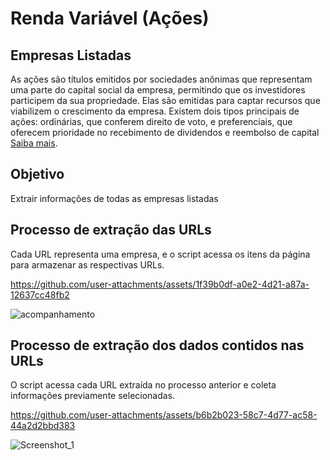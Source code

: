 
# Renda Variável (Ações)

## Empresas Listadas

As ações são títulos emitidos por sociedades anônimas que representam uma parte do capital social da empresa, permitindo que os investidores participem da sua propriedade. Elas são emitidas para captar recursos que viabilizem o crescimento da empresa. Existem dois tipos principais de ações: ordinárias, que conferem direito de voto, e preferenciais, que oferecem prioridade no recebimento de dividendos e reembolso de capital [Saiba mais](https://www.b3.com.br/pt_br/produtos-e-servicos/negociacao/renda-variavel/acoes.htm).

## Objetivo
Extrair informações de todas as empresas listadas

## Processo de extração das URLs

Cada URL representa uma empresa, e o script acessa os itens da página para armazenar as respectivas URLs.

https://github.com/user-attachments/assets/1f39b0df-a0e2-4d21-a87a-12637cc48fb2

![acompanhamento](https://github.com/user-attachments/assets/71beb870-d62c-49ba-ac4c-679c9e6dddac)

## Processo de extração dos dados contidos nas URLs

O script acessa cada URL extraída no processo anterior e coleta informações previamente selecionadas.

https://github.com/user-attachments/assets/b6b2b023-58c7-4d77-ac58-44a2d2bbd383

![Screenshot_1](https://github.com/user-attachments/assets/7a3a95d3-bbb1-441f-97a8-c2eba5feaf16)

